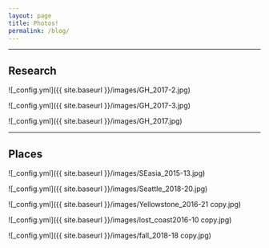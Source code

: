 ```yaml
---
layout: page
title: Photos!
permalink: /blog/
---
```

---
Research
---

![_config.yml]({{ site.baseurl }}/images/GH_2017-2.jpg)

![_config.yml]({{ site.baseurl }}/images/GH_2017-3.jpg)

![_config.yml]({{ site.baseurl }}/images/GH_2017.jpg)

---
Places
---

![_config.yml]({{ site.baseurl }}/images/SEasia_2015-13.jpg)

![_config.yml]({{ site.baseurl }}/images/Seattle_2018-20.jpg)

![_config.yml]({{ site.baseurl }}/images/Yellowstone_2016-21 copy.jpg)

![_config.yml]({{ site.baseurl }}/images/lost_coast2016-10 copy.jpg)

![_config.yml]({{ site.baseurl }}/images/fall_2018-18 copy.jpg)
